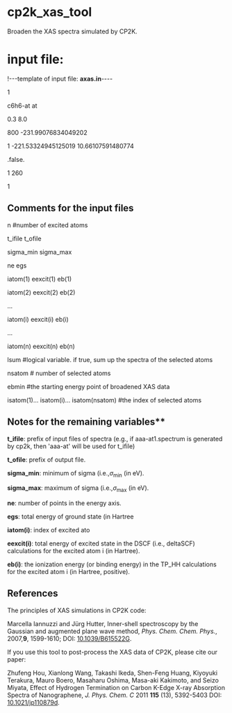 # cp2k_xas_tool

Broaden the XAS spectra simulated by CP2K.

# input file: 

!---template of input file: **axas.in**----

1

c6h6-at    at

0.3   8.0

800  -231.99076834049202

1     -221.53324945125019   10.66107591480774

.false.

1  260

1   

## Comments for the input files

n        #number of excited atoms

t_ifile    t_ofile  

sigma_min     sigma_max

ne    egs  

iatom(1)   eexcit(1)   eb(1)

iatom(2)   eexcit(2)   eb(2)

... 

iatom(i)   eexcit(i)   eb(i)

...

iatom(n)   eexcit(n)   eb(n)

lsum         #logical variable. if true, sum up the spectra of the selected atoms

nsatom       # number of selected atoms

ebmin         #the starting energy point of broadened XAS data

isatom(1)... isatom(i)... isatom(nsatom)   #the index of selected atoms

## Notes for the remaining variables**

**t_ifile**: prefix of input files of spectra (e.g., if aaa-at1.spectrum is generated by cp2k, then 'aaa-at' will be used for t_ifile)
          
**t_ofile**: prefix of output file. 

**sigma_min**: minimum of sigma (i.e.,$\sigma_\mathrm{min}$ (in eV).

**sigma_max**: maximum of sigma (i.e.,$\sigma_\mathrm{max}$ (in eV). 

**ne**: number of points in the energy axis. 

**egs**: total energy of ground state (in Hartree 

**iatom(i)**: index of excited ato

**eexcit(i)**: total energy of excited state in the DSCF (i.e., deltaSCF) calculations for the excited atom i  (in Hartree).

**eb(i)**: the ionization energy (or binding energy) in the TP_HH  calculations for the excited atom i (in Hartree, positive).

## References

The principles of XAS simulations in CP2K code:

Marcella Iannuzzi and Jürg Hutter, Inner-shell spectroscopy by the Gaussian and augmented plane wave method, *Phys. Chem. Chem. Phys.*, 2007,**9**, 1599-1610; DOI: [10.1039/B615522G](https://doi.org/10.1039/B615522G).

If you use this tool to post-process the XAS data of CP2K, please cite our paper:

Zhufeng Hou, Xianlong Wang, Takashi Ikeda, Shen-Feng Huang, Kiyoyuki Terakura, Mauro Boero, Masaharu Oshima, Masa-aki Kakimoto, and Seizo Miyata, Effect of Hydrogen Termination on Carbon K-Edge X-ray Absorption Spectra of Nanographene, *J. Phys. Chem. C* 2011 **115** (13), 5392-5403 DOI: [10.1021/jp110879d](https://doi.org/10.1021/jp110879d).
